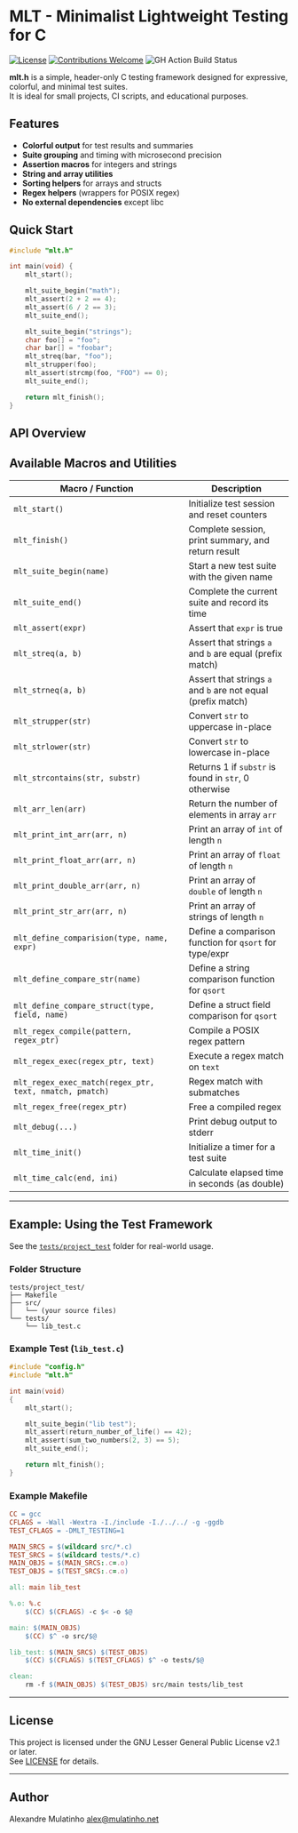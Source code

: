 # MLT - Minimalist Lightweight Testing for C
[![License](https://img.shields.io/badge/license-GPLv2-blue.svg)](LICENSE)
[![Contributions Welcome](https://img.shields.io/badge/contributions-welcome-brightgreen.svg)](README.md#Contributing)
![GH Action Build Status](https://github.com/mulatinho/mlt/actions/workflows/build.yaml/badge.svg)

**mlt.h** is a simple, header-only C testing framework designed for expressive, colorful, and minimal test suites.  
It is ideal for small projects, CI scripts, and educational purposes.

## Features

- **Colorful output** for test results and summaries
- **Suite grouping** and timing with microsecond precision
- **Assertion macros** for integers and strings
- **String and array utilities**
- **Sorting helpers** for arrays and structs
- **Regex helpers** (wrappers for POSIX regex)
- **No external dependencies** except libc

## Quick Start

```c
#include "mlt.h"

int main(void) {
    mlt_start();

    mlt_suite_begin("math");
    mlt_assert(2 + 2 == 4);
    mlt_assert(6 / 2 == 3);
    mlt_suite_end();

    mlt_suite_begin("strings");
    char foo[] = "foo";
    char bar[] = "foobar";
    mlt_streq(bar, "foo");
    mlt_strupper(foo);
    mlt_assert(strcmp(foo, "FOO") == 0);
    mlt_suite_end();

    return mlt_finish();
}
```

## API Overview

## Available Macros and Utilities

| Macro / Function                | Description                                                      |
|---------------------------------|------------------------------------------------------------------|
| `mlt_start()`                   | Initialize test session and reset counters                       |
| `mlt_finish()`                  | Complete session, print summary, and return result               |
| `mlt_suite_begin(name)`         | Start a new test suite with the given name                       |
| `mlt_suite_end()`               | Complete the current suite and record its time                   |
| `mlt_assert(expr)`              | Assert that `expr` is true                                       |
| `mlt_streq(a, b)`               | Assert that strings `a` and `b` are equal (prefix match)         |
| `mlt_strneq(a, b)`              | Assert that strings `a` and `b` are not equal (prefix match)     |
| `mlt_strupper(str)`             | Convert `str` to uppercase in-place                              |
| `mlt_strlower(str)`             | Convert `str` to lowercase in-place                              |
| `mlt_strcontains(str, substr)`  | Returns 1 if `substr` is found in `str`, 0 otherwise             |
| `mlt_arr_len(arr)`              | Return the number of elements in array `arr`                     |
| `mlt_print_int_arr(arr, n)`     | Print an array of `int` of length `n`                            |
| `mlt_print_float_arr(arr, n)`   | Print an array of `float` of length `n`                          |
| `mlt_print_double_arr(arr, n)`  | Print an array of `double` of length `n`                         |
| `mlt_print_str_arr(arr, n)`     | Print an array of strings of length `n`                          |
| `mlt_define_comparision(type, name, expr)` | Define a comparison function for `qsort` for type/expr   |
| `mlt_define_compare_str(name)`  | Define a string comparison function for `qsort`                  |
| `mlt_define_compare_struct(type, field, name)` | Define a struct field comparison for `qsort`           |
| `mlt_regex_compile(pattern, regex_ptr)` | Compile a POSIX regex pattern                           |
| `mlt_regex_exec(regex_ptr, text)` | Execute a regex match on `text`                              |
| `mlt_regex_exec_match(regex_ptr, text, nmatch, pmatch)` | Regex match with submatches           |
| `mlt_regex_free(regex_ptr)`     | Free a compiled regex                                            |
| `mlt_debug(...)`                | Print debug output to stderr                                     |
| `mlt_time_init()`               | Initialize a timer for a test suite                              |
| `mlt_time_calc(end, ini)`       | Calculate elapsed time in seconds (as double)                    |

---

## Example: Using the Test Framework

See the [`tests/project_test`](./tests/project_test) folder for real-world usage.

### Folder Structure

```
tests/project_test/
├── Makefile
├── src/
│   └── (your source files)
└── tests/
    └── lib_test.c
```

### Example Test (`lib_test.c`)

```c
#include "config.h"
#include "mlt.h"

int main(void)
{
    mlt_start();

    mlt_suite_begin("lib test");
    mlt_assert(return_number_of_life() == 42);
    mlt_assert(sum_two_numbers(2, 3) == 5);
    mlt_suite_end();

    return mlt_finish();
}
```

### Example Makefile

```makefile
CC = gcc
CFLAGS = -Wall -Wextra -I./include -I./../../ -g -ggdb
TEST_CFLAGS = -DMLT_TESTING=1

MAIN_SRCS = $(wildcard src/*.c)
TEST_SRCS = $(wildcard tests/*.c)
MAIN_OBJS = $(MAIN_SRCS:.c=.o)
TEST_OBJS = $(TEST_SRCS:.c=.o)

all: main lib_test

%.o: %.c
    $(CC) $(CFLAGS) -c $< -o $@

main: $(MAIN_OBJS)
    $(CC) $^ -o src/$@

lib_test: $(MAIN_SRCS) $(TEST_OBJS)
    $(CC) $(CFLAGS) $(TEST_CFLAGS) $^ -o tests/$@

clean:
    rm -f $(MAIN_OBJS) $(TEST_OBJS) src/main tests/lib_test
```

---

## License

This project is licensed under the GNU Lesser General Public License v2.1 or later.  
See [LICENSE](LICENSE) for details.

---

## Author

Alexandre Mulatinho <alex@mulatinho.net>
